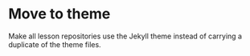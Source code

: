 # Move to theme

Make all lesson repositories use the Jekyll theme instead of carrying a duplicate
of the theme files.
